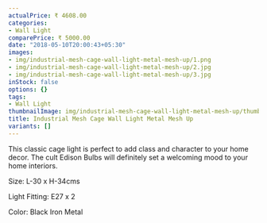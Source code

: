 ```yaml
---
actualPrice: ₹ 4608.00
categories:
- Wall Light
comparePrice: ₹ 5000.00
date: "2018-05-10T20:00:43+05:30"
images:
- img/industrial-mesh-cage-wall-light-metal-mesh-up/1.png
- img/industrial-mesh-cage-wall-light-metal-mesh-up/2.jpg
- img/industrial-mesh-cage-wall-light-metal-mesh-up/3.jpg
inStock: false
options: {}
tags:
- Wall Light
thumbnailImage: img/industrial-mesh-cage-wall-light-metal-mesh-up/thumbnail.png
title: Industrial Mesh Cage Wall Light Metal Mesh Up
variants: []
---
```


This classic cage light is perfect to add class and character to your home decor. The cult Edison Bulbs will definitely set a welcoming mood to your home interiors.

Size: L-30 x H-34cms

Light Fitting: E27 x 2

Color: Black Iron Metal